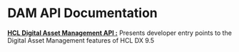 # DAM API Documentation

[**HCL Digital Asset Management API :**](https://shivam411.github.io/test/dam-api) Presents developer entry points to the Digital Asset Management features of HCL DX 9.5 